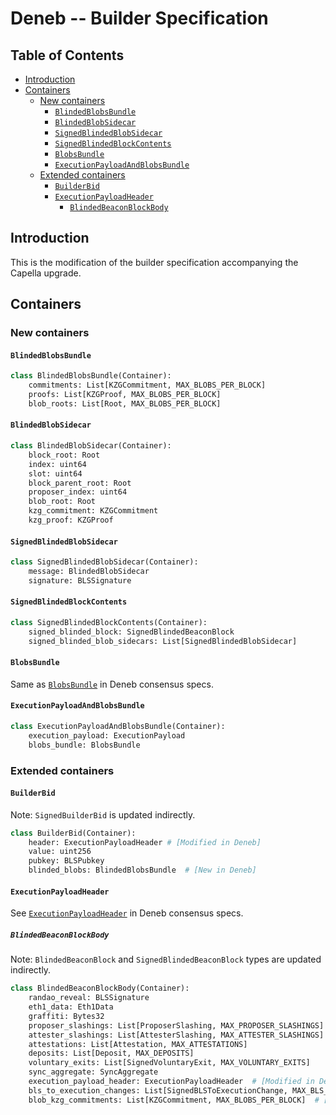# Deneb -- Builder Specification

## Table of Contents

<!-- START doctoc generated TOC please keep comment here to allow auto update -->
<!-- DON'T EDIT THIS SECTION, INSTEAD RE-RUN doctoc TO UPDATE -->

- [Introduction](#introduction)
- [Containers](#containers)
  - [New containers](#new-containers)
    - [`BlindedBlobsBundle`](#blindedblobsbundle)
    - [`BlindedBlobSidecar`](#blindedblobsidecar)
    - [`SignedBlindedBlobSidecar`](#signedblindedblobsidecar)
    - [`SignedBlindedBlockContents`](#signedblindedblockcontents)
    - [`BlobsBundle`](#blobsbundle)
    - [`ExecutionPayloadAndBlobsBundle`](#executionpayloadandblobsbundle)
  - [Extended containers](#extended-containers)
    - [`BuilderBid`](#builderbid)
    - [`ExecutionPayloadHeader`](#executionpayloadheader)
      - [`BlindedBeaconBlockBody`](#blindedbeaconblockbody)

<!-- END doctoc generated TOC please keep comment here to allow auto update -->

## Introduction

This is the modification of the builder specification accompanying the Capella upgrade.

## Containers

### New containers

#### `BlindedBlobsBundle`

```python
class BlindedBlobsBundle(Container):
    commitments: List[KZGCommitment, MAX_BLOBS_PER_BLOCK]
    proofs: List[KZGProof, MAX_BLOBS_PER_BLOCK]
    blob_roots: List[Root, MAX_BLOBS_PER_BLOCK]
```

#### `BlindedBlobSidecar`

```python
class BlindedBlobSidecar(Container):
    block_root: Root
    index: uint64
    slot: uint64
    block_parent_root: Root
    proposer_index: uint64
    blob_root: Root
    kzg_commitment: KZGCommitment
    kzg_proof: KZGProof
```


#### `SignedBlindedBlobSidecar`

```python
class SignedBlindedBlobSidecar(Container):
    message: BlindedBlobSidecar
    signature: BLSSignature
```

#### `SignedBlindedBlockContents`

```python
class SignedBlindedBlockContents(Container):
    signed_blinded_block: SignedBlindedBeaconBlock
    signed_blinded_blob_sidecars: List[SignedBlindedBlobSidecar]
```

#### `BlobsBundle`

Same as [`BlobsBundle`](https://github.com/ethereum/consensus-specs/blob/dev/specs/deneb/validator.md#blobsbundle) in Deneb consensus specs.

#### `ExecutionPayloadAndBlobsBundle`

```python
class ExecutionPayloadAndBlobsBundle(Container):
    execution_payload: ExecutionPayload
    blobs_bundle: BlobsBundle
```

### Extended containers

#### `BuilderBid`

Note: `SignedBuilderBid` is updated indirectly.

```python
class BuilderBid(Container):
    header: ExecutionPayloadHeader # [Modified in Deneb]
    value: uint256
    pubkey: BLSPubkey
    blinded_blobs: BlindedBlobsBundle  # [New in Deneb]
```

#### `ExecutionPayloadHeader`

See [`ExecutionPayloadHeader`](https://github.com/ethereum/consensus-specs/blob/dev/specs/deneb/beacon-chain.md#executionpayloadheader) in Deneb consensus specs.

##### `BlindedBeaconBlockBody`

Note: `BlindedBeaconBlock` and `SignedBlindedBeaconBlock` types are updated indirectly.

```python
class BlindedBeaconBlockBody(Container):
    randao_reveal: BLSSignature
    eth1_data: Eth1Data
    graffiti: Bytes32
    proposer_slashings: List[ProposerSlashing, MAX_PROPOSER_SLASHINGS]
    attester_slashings: List[AttesterSlashing, MAX_ATTESTER_SLASHINGS]
    attestations: List[Attestation, MAX_ATTESTATIONS]
    deposits: List[Deposit, MAX_DEPOSITS]
    voluntary_exits: List[SignedVoluntaryExit, MAX_VOLUNTARY_EXITS]
    sync_aggregate: SyncAggregate
    execution_payload_header: ExecutionPayloadHeader  # [Modified in Deneb]
    bls_to_execution_changes: List[SignedBLSToExecutionChange, MAX_BLS_TO_EXECUTION_CHANGES]
    blob_kzg_commitments: List[KZGCommitment, MAX_BLOBS_PER_BLOCK]  # [New in Deneb]
```
